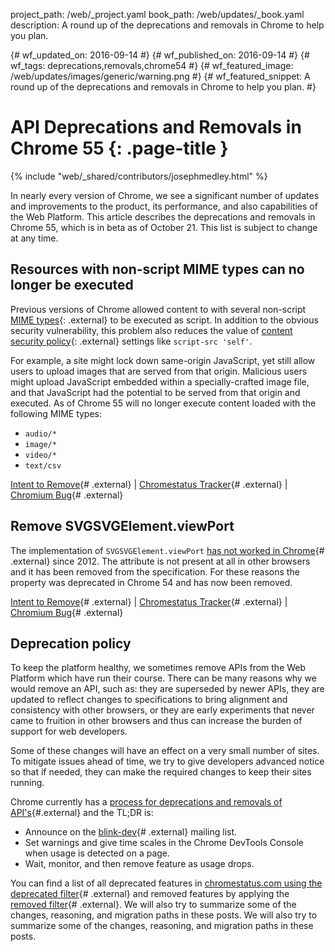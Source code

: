 project_path: /web/_project.yaml
book_path: /web/updates/_book.yaml
description: A round up of the deprecations and removals in Chrome to help you plan.

{# wf_updated_on: 2016-09-14 #}
{# wf_published_on: 2016-09-14 #}
{# wf_tags: deprecations,removals,chrome54 #}
{# wf_featured_image: /web/updates/images/generic/warning.png #}
{# wf_featured_snippet: A round up of the deprecations and removals in Chrome to help you plan. #}

# API Deprecations and Removals in Chrome 55 {: .page-title }

{% include "web/_shared/contributors/josephmedley.html" %}

In nearly every version of Chrome, we see a significant number of updates and
improvements to the product, its performance, and also capabilities of the Web
Platform. This article describes the deprecations and removals in Chrome 55,
which is in beta as of October 21. This list is subject to change at any time.

## Resources with non-script MIME types can no longer be executed

Previous versions of Chrome allowed content to with several non-script 
[MIME types](https://developer.mozilla.org/en-US/docs/Web/HTTP/Basics_of_HTTP/MIME_types){: .external}
to be executed as script. In addition to the obvious security vulnerability,
this problem also reduces the value of
[content security policy](https://developer.mozilla.org/en-US/docs/Web/Security/CSP){: .external}
settings like `script-src 'self'`.

For example, a site might lock down same-origin JavaScript, yet still allow
users to upload images that are served from that origin. Malicious users might
upload JavaScript embedded within a specially-crafted image file, and that
JavaScript had the potential to be served from that origin and executed. As of
Chrome 55 will no longer execute content loaded with the following MIME types:

* `audio/*`
* `image/*`
* `video/*`
* `text/csv` 

[Intent to Remove](https://groups.google.com/a/chromium.org/d/topic/blink-dev/AHsFvhHzh1o/discussion){# .external} &#124;
[Chromestatus Tracker](https://www.chromestatus.com/features/6031053726679040){# .external} &#124;
[Chromium Bug](https://bugs.chromium.org/p/chromium/issues/detail?id=433049){# .external}

## Remove SVGSVGElement.viewPort

The implementation of `SVGSVGElement.viewPort` [has not worked in
Chrome](https://bugs.chromium.org/p/chromium/issues/detail?id=395838){#
.external} since 2012. The attribute is not present at all in other browsers and
it has been removed from the specification. For these reasons the property was
deprecated in Chrome 54 and has now been removed.

[Intent to Remove](https://groups.google.com/a/chromium.org/d/topic/blink-dev/bFqDvZK2LVY/discussion){# .external} &#124;
[Chromestatus Tracker](https://www.chromestatus.com/feature/5686865248124928){# .external} &#124;
[Chromium Bug](https://bugs.chromium.org/p/chromium/issues/detail?id=395838){# .external}

## Deprecation policy

To keep the platform healthy, we sometimes remove APIs from the Web Platform
which have run their course. There can be many reasons why we would remove an
API, such as: they are superseded by newer APIs, they are updated to reflect
changes to specifications to bring alignment and consistency with other
browsers, or they are early experiments that never came to fruition in other
browsers and thus can increase the burden of support for web developers.

Some of these changes will have an effect on a very small number of sites. To
mitigate issues ahead of time, we try to give developers advanced notice so that
if needed, they can make the required changes to keep their sites running.

Chrome currently has a
[process for deprecations and removals of API's](http://www.chromium.org/blink#TOC-Launch-Process:-Deprecation){#.external}
and the TL;DR is:

* Announce on the
  [blink-dev](https://groups.google.com/a/chromium.org/forum/#!forum/blink-dev){# .external}
  mailing list.
* Set warnings and give time scales in the Chrome DevTools Console when usage
  is detected on a page.
* Wait, monitor, and then remove feature as usage drops.

You can find a list of all deprecated features in
[chromestatus.com using the deprecated filter](https://www.chromestatus.com/features#deprecated){# .external}
and removed features by applying the [removed filter](https://www.chromestatus.com/features#removed){# .external}.
We will also  try to summarize some of the changes, reasoning, and migration
paths in these posts. We will also try to summarize some of the changes,
reasoning, and migration paths in these posts.
